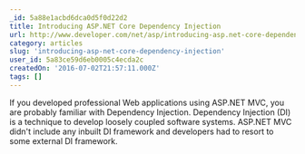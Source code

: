 ```yaml
---
_id: 5a88e1acbd6dca0d5f0d22d2
title: Introducing ASP.NET Core Dependency Injection
url: http://www.developer.com/net/asp/introducing-asp.net-core-dependency-injection.html
category: articles
slug: 'introducing-asp-net-core-dependency-injection'
user_id: 5a83ce59d6eb0005c4ecda2c
createdOn: '2016-07-02T21:57:11.000Z'
tags: []
---
```


If you developed professional Web applications using ASP.NET MVC, you are probably familiar with Dependency Injection. Dependency Injection (DI) is a technique to develop loosely coupled software systems. ASP.NET MVC didn't include any inbuilt DI framework and developers had to resort to some external DI framework.

